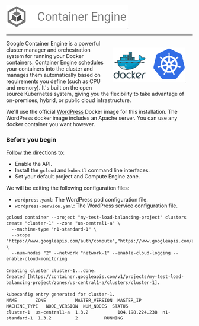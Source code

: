 
![](../images/gcp-container-engine.png)

---
<img src="../images/docker-kubernetes2.png" style=" float: right; margin: 20px;"> Google Container Engine is a powerful cluster manager and orchestration system for running your Docker containers. Container Engine schedules your containers into the cluster and manages them automatically based on requirements you define (such as CPU and memory). It's built on the open source Kubernetes system, giving you the flexibility to take advantage of on-premises, hybrid, or public cloud infrastructure.

We'll use the official [WordPress](https://registry.hub.docker.com/_/wordpress/) Docker image for this installation. The WordPress docker image includes an Apache server. You can use any docker container you want however.

### Before you begin

[Follow the directions](https://cloud.google.com/container-engine/docs/before-you-begin) to:

* Enable the API.
* Install the `gcloud` and `kubectl` command line interfaces.
* Set your default project and Compute Engine zone.

We will be editing the following configuration files:

* `wordpress.yaml`: The WordPress pod configuration file.
* `wordpress-service.yaml`: The WordPress service configuration file.

```
gcloud container --project "my-test-load-balancing-project" clusters create "cluster-1" --zone "us-central1-a" \
  --machine-type "n1-standard-1" \
  --scope "https://www.googleapis.com/auth/compute","https://www.googleapis.com/auth/devstorage.read_only","https://www.googleapis.com/auth/logging.write","https://www.googleapis.com/auth/monitoring","https://www.googleapis.com/auth/servicecontrol","https://www.googleapis.com/auth/service.management" \
  --num-nodes "2" --network "network-1" --enable-cloud-logging --enable-cloud-monitoring

Creating cluster cluster-1...done.
Created [https://container.googleapis.com/v1/projects/my-test-load-balancing-project/zones/us-central1-a/clusters/cluster-1].

kubeconfig entry generated for cluster-1.
NAME       ZONE           MASTER_VERSION  MASTER_IP        MACHINE_TYPE   NODE_VERSION  NUM_NODES  STATUS
cluster-1  us-central1-a  1.3.2           104.198.224.238  n1-standard-1  1.3.2         2          RUNNING
```